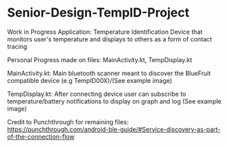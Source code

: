 # Senior-Design-TempID-Project
Work in Progress Application: Temperature Identification Device that monitors user's temperature and displays to others as a form of contact tracing

Personal Progress made on files: MainActivity.kt, TempDisplay.kt

MainActivity.kt: Main bluetooth scanner meant to discover the BlueFruit compatible device (e.g TempID00X)/(See example image)

TempDisplay.kt: After connecting device user can subscribe to temperature/battery notifications to display on graph and log (See example image)

Credit to Punchthrough for remaining files: https://punchthrough.com/android-ble-guide/#Service-discovery-as-part-of-the-connection-flow
